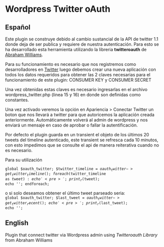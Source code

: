 Wordpress Twitter oAuth
======================
Español
-------
Este plugin se construye debido al cambio sustancial de la API de twitter 1.1 donde deja de ser publica y requiere de nuestra autenticación. Para esto se ha desarrollado esta herramienta utilizando la libreria **twitteroauth** de [Abraham Williams](https://github.com/abraham/twitteroauth).

Para su funcionamiento es necesario que nos registremos como desarrolladores en [Twitter](http://dev.twitter.com) luego debemos crear una nueva aplicación con todos los datos requeridos para obtener las 2 claves necesarias para el funcionamiento de este plugin: CONSUMER KEY y CONSUMER SECRET

Una vez obtenidas estas claves es necesario ingresarlas en el archivo wordpress_twitter.php (linea 15 y 16) en donde son definidas como constantes.

Una vez activado veremos la opción en Apariencia > Conectar Twitter un boton que nos llevará a twitter para que autoricemos la aplicación creada anteriormente. Automáticamente volverá al admin de wordpress y nos enviará un mensaje en caso de aprobar o fallar la autentificación.

Por defecto el plugin guarda en un transient el objeto de los últimos 20 tweets del timeline autenticado, este transient se refresca cada 10 minutos, con esto impedimos que se consulte el api de manera reiterativa cuando no es necesario.

Para su utilización 
	<code>	
	global $oauth_twitter;
	$twitter_timeline = $oauth_twitter->get_twitter_timeline();
	foreach ($twitter_timeline as $tweet):
		echo '<pre>'; print_r($tweet); echo '</pre>';
	endforeach;
	</code>

o si solo deseamos obtener el último tweet parseado seria:
	<code>
	global $oauth_twitter;
	$last_tweet = $oauth_twitter->get_twitter_recent();
	echo '<pre>'; print_r($last_tweet); echo '</pre>';
	</code>

English
-------
Plugin that connect twitter via Wordpress admin using *Twitteroauth Library* from Abraham Williams
